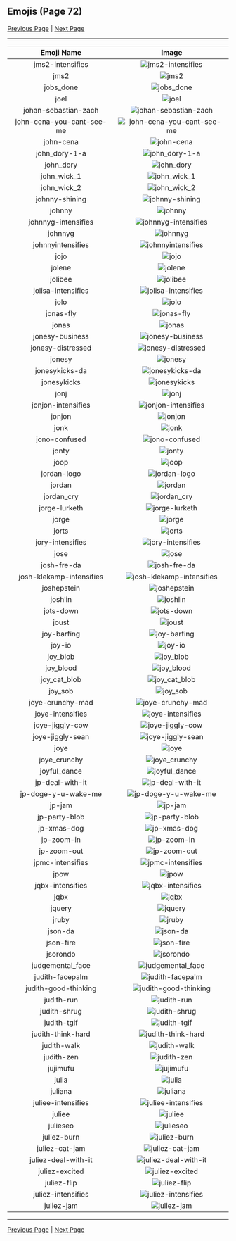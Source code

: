 
## Emojis (Page 72)

[Previous Page](/docs/hc/page-j-0071.md)
  | [Next Page](/docs/hc/page-j-0073.md)

<hr />

|Emoji Name|Image|
| :-: | :-: |
|jms2-intensifies| ![jms2-intensifies](/emojis/hc/jms2-intensifies.gif)|
|jms2| ![jms2](/emojis/hc/jms2.png)|
|jobs_done| ![jobs_done](/emojis/hc/jobs_done.jpg)|
|joel| ![joel](/emojis/hc/joel.jpg)|
|johan-sebastian-zach| ![johan-sebastian-zach](/emojis/hc/johan-sebastian-zach.png)|
|john-cena-you-cant-see-me| ![john-cena-you-cant-see-me](/emojis/hc/john-cena-you-cant-see-me.png)|
|john-cena| ![john-cena](/emojis/hc/john-cena.png)|
|john_dory-1-a| ![john_dory-1-a](/emojis/hc/john_dory-1-a.jpg)|
|john_dory| ![john_dory](/emojis/hc/john_dory.jpg)|
|john_wick_1| ![john_wick_1](/emojis/hc/john_wick_1.png)|
|john_wick_2| ![john_wick_2](/emojis/hc/john_wick_2.png)|
|johnny-shining| ![johnny-shining](/emojis/hc/johnny-shining.png)|
|johnny| ![johnny](/emojis/hc/johnny.png)|
|johnnyg-intensifies| ![johnnyg-intensifies](/emojis/hc/johnnyg-intensifies.gif)|
|johnnyg| ![johnnyg](/emojis/hc/johnnyg.png)|
|johnnyintensifies| ![johnnyintensifies](/emojis/hc/johnnyintensifies.gif)|
|jojo| ![jojo](/emojis/hc/jojo.png)|
|jolene| ![jolene](/emojis/hc/jolene.png)|
|jolibee| ![jolibee](/emojis/hc/jolibee.png)|
|jolisa-intensifies| ![jolisa-intensifies](/emojis/hc/jolisa-intensifies.gif)|
|jolo| ![jolo](/emojis/hc/jolo.jpg)|
|jonas-fly| ![jonas-fly](/emojis/hc/jonas-fly.png)|
|jonas| ![jonas](/emojis/hc/jonas.png)|
|jonesy-business| ![jonesy-business](/emojis/hc/jonesy-business.png)|
|jonesy-distressed| ![jonesy-distressed](/emojis/hc/jonesy-distressed.png)|
|jonesy| ![jonesy](/emojis/hc/jonesy.png)|
|jonesykicks-da| ![jonesykicks-da](/emojis/hc/jonesykicks-da.png)|
|jonesykicks| ![jonesykicks](/emojis/hc/jonesykicks.png)|
|jonj| ![jonj](/emojis/hc/jonj.png)|
|jonjon-intensifies| ![jonjon-intensifies](/emojis/hc/jonjon-intensifies.gif)|
|jonjon| ![jonjon](/emojis/hc/jonjon.png)|
|jonk| ![jonk](/emojis/hc/jonk.png)|
|jono-confused| ![jono-confused](/emojis/hc/jono-confused.png)|
|jonty| ![jonty](/emojis/hc/jonty.jpg)|
|joop| ![joop](/emojis/hc/joop.jpg)|
|jordan-logo| ![jordan-logo](/emojis/hc/jordan-logo.png)|
|jordan| ![jordan](/emojis/hc/jordan.png)|
|jordan_cry| ![jordan_cry](/emojis/hc/jordan_cry.png)|
|jorge-lurketh| ![jorge-lurketh](/emojis/hc/jorge-lurketh.png)|
|jorge| ![jorge](/emojis/hc/jorge.png)|
|jorts| ![jorts](/emojis/hc/jorts.png)|
|jory-intensifies| ![jory-intensifies](/emojis/hc/jory-intensifies.gif)|
|jose| ![jose](/emojis/hc/jose.png)|
|josh-fre-da| ![josh-fre-da](/emojis/hc/josh-fre-da.png)|
|josh-klekamp-intensifies| ![josh-klekamp-intensifies](/emojis/hc/josh-klekamp-intensifies.gif)|
|joshepstein| ![joshepstein](/emojis/hc/joshepstein.png)|
|joshlin| ![joshlin](/emojis/hc/joshlin.png)|
|jots-down| ![jots-down](/emojis/hc/jots-down.gif)|
|joust| ![joust](/emojis/hc/joust.png)|
|joy-barfing| ![joy-barfing](/emojis/hc/joy-barfing.png)|
|joy-io| ![joy-io](/emojis/hc/joy-io.png)|
|joy_blob| ![joy_blob](/emojis/hc/joy_blob.png)|
|joy_blood| ![joy_blood](/emojis/hc/joy_blood.png)|
|joy_cat_blob| ![joy_cat_blob](/emojis/hc/joy_cat_blob.png)|
|joy_sob| ![joy_sob](/emojis/hc/joy_sob.png)|
|joye-crunchy-mad| ![joye-crunchy-mad](/emojis/hc/joye-crunchy-mad.png)|
|joye-intensifies| ![joye-intensifies](/emojis/hc/joye-intensifies.gif)|
|joye-jiggly-cow| ![joye-jiggly-cow](/emojis/hc/joye-jiggly-cow.gif)|
|joye-jiggly-sean| ![joye-jiggly-sean](/emojis/hc/joye-jiggly-sean.gif)|
|joye| ![joye](/emojis/hc/joye.png)|
|joye_crunchy| ![joye_crunchy](/emojis/hc/joye_crunchy.png)|
|joyful_dance| ![joyful_dance](/emojis/hc/joyful_dance.gif)|
|jp-deal-with-it| ![jp-deal-with-it](/emojis/hc/jp-deal-with-it.gif)|
|jp-doge-y-u-wake-me| ![jp-doge-y-u-wake-me](/emojis/hc/jp-doge-y-u-wake-me.png)|
|jp-jam| ![jp-jam](/emojis/hc/jp-jam.gif)|
|jp-party-blob| ![jp-party-blob](/emojis/hc/jp-party-blob.gif)|
|jp-xmas-dog| ![jp-xmas-dog](/emojis/hc/jp-xmas-dog.png)|
|jp-zoom-in| ![jp-zoom-in](/emojis/hc/jp-zoom-in.gif)|
|jp-zoom-out| ![jp-zoom-out](/emojis/hc/jp-zoom-out.gif)|
|jpmc-intensifies| ![jpmc-intensifies](/emojis/hc/jpmc-intensifies.gif)|
|jpow| ![jpow](/emojis/hc/jpow.jpg)|
|jqbx-intensifies| ![jqbx-intensifies](/emojis/hc/jqbx-intensifies.gif)|
|jqbx| ![jqbx](/emojis/hc/jqbx.png)|
|jquery| ![jquery](/emojis/hc/jquery.jpg)|
|jruby| ![jruby](/emojis/hc/jruby.png)|
|json-da| ![json-da](/emojis/hc/json-da.png)|
|json-fire| ![json-fire](/emojis/hc/json-fire.gif)|
|jsorondo| ![jsorondo](/emojis/hc/jsorondo.png)|
|judgemental_face| ![judgemental_face](/emojis/hc/judgemental_face.png)|
|judith-facepalm| ![judith-facepalm](/emojis/hc/judith-facepalm.png)|
|judith-good-thinking| ![judith-good-thinking](/emojis/hc/judith-good-thinking.png)|
|judith-run| ![judith-run](/emojis/hc/judith-run.png)|
|judith-shrug| ![judith-shrug](/emojis/hc/judith-shrug.png)|
|judith-tgif| ![judith-tgif](/emojis/hc/judith-tgif.png)|
|judith-think-hard| ![judith-think-hard](/emojis/hc/judith-think-hard.png)|
|judith-walk| ![judith-walk](/emojis/hc/judith-walk.png)|
|judith-zen| ![judith-zen](/emojis/hc/judith-zen.png)|
|jujimufu| ![jujimufu](/emojis/hc/jujimufu.jpg)|
|julia| ![julia](/emojis/hc/julia.jpg)|
|juliana| ![juliana](/emojis/hc/juliana.png)|
|juliee-intensifies| ![juliee-intensifies](/emojis/hc/juliee-intensifies.gif)|
|juliee| ![juliee](/emojis/hc/juliee.png)|
|julieseo| ![julieseo](/emojis/hc/julieseo.jpg)|
|juliez-burn| ![juliez-burn](/emojis/hc/juliez-burn.gif)|
|juliez-cat-jam| ![juliez-cat-jam](/emojis/hc/juliez-cat-jam.gif)|
|juliez-deal-with-it| ![juliez-deal-with-it](/emojis/hc/juliez-deal-with-it.gif)|
|juliez-excited| ![juliez-excited](/emojis/hc/juliez-excited.gif)|
|juliez-flip| ![juliez-flip](/emojis/hc/juliez-flip.gif)|
|juliez-intensifies| ![juliez-intensifies](/emojis/hc/juliez-intensifies.gif)|
|juliez-jam| ![juliez-jam](/emojis/hc/juliez-jam.gif)|

<hr/>

[Previous Page](/docs/hc/page-j-0071.md)
  | [Next Page](/docs/hc/page-j-0073.md)
